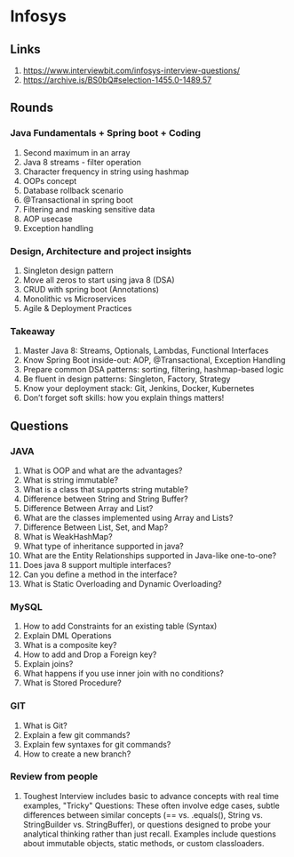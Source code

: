 # Infosys

## Links 

1. https://www.interviewbit.com/infosys-interview-questions/
2. https://archive.is/BS0bQ#selection-1455.0-1489.57

## Rounds

### Java Fundamentals + Spring boot + Coding

1. Second maximum in an array
2. Java 8 streams - filter operation
3. Character frequency in string using hashmap
4. OOPs concept
5. Database rollback scenario
6. @Transactional in spring boot
7. Filtering and masking sensitive data
8. AOP usecase
9. Exception handling


### Design, Architecture and project insights

1. Singleton design pattern
2. Move all zeros to start using java 8 (DSA)
3. CRUD with spring boot (Annotations)
4. Monolithic vs Microservices
5. Agile & Deployment Practices


### Takeaway
1. Master Java 8: Streams, Optionals, Lambdas, Functional Interfaces
2. Know Spring Boot inside-out: AOP, @Transactional, Exception Handling
3. Prepare common DSA patterns: sorting, filtering, hashmap-based logic
4. Be fluent in design patterns: Singleton, Factory, Strategy
5. Know your deployment stack: Git, Jenkins, Docker, Kubernetes
6. Don’t forget soft skills: how you explain things matters!


## Questions

### JAVA

1. What is OOP and what are the advantages?
2. What is string immutable?
3. What is a class that supports string mutable?
4. Difference between String and String Buffer?
5. Difference Between Array and List?
6. What are the classes implemented using Array and Lists?
7. Difference Between List, Set, and Map?
8. What is WeakHashMap?
9. What type of inheritance supported in java?
10. What are the Entity Relationships supported in Java-like one-to-one?
11. Does java 8 support multiple interfaces?
12. Can you define a method in the interface?
13. What is Static Overloading and Dynamic Overloading?


### MySQL

1. How to add Constraints for an existing table (Syntax)
2. Explain DML Operations
3. What is a composite key?
4. How to add and Drop a Foreign key?
5. Explain joins?
6. What happens if you use inner join with no conditions?
7. What is Stored Procedure?

### GIT

1. What is Git?
2. Explain a few git commands?
3. Explain few syntaxes for git commands?
4. How to create a new branch?


### Review from people

1. Toughest Interview includes basic to advance concepts with real time examples, "Tricky" Questions: These often involve edge cases, subtle differences between similar concepts (== vs. .equals(), String vs. StringBuilder vs. StringBuffer), or questions designed to probe your analytical thinking rather than just recall. Examples include questions about immutable objects, static methods, or custom classloaders.
